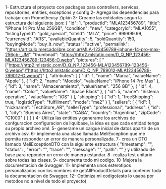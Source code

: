 1- Estructura el proyecto con packages para controllers, services, repositories, entities, exceptions y config
2- Agrega las dependencias para trabajar con  Prometheusy  Zipkin
3- Creame las entidades segun la estructura del siguiente json:
{
        "id": 1,
        "productId": "MLA123456789",
        "title": "iPhone 14 Pro Max 256GB",
        "condition": "new",
        "categoryId": "MLA1055",
        "listingTypeId": "gold_special",
        "siteId": "MLA",
        "price": 999999.99,
        "currencyId": "ARS",
        "availableQuantity": 5,
        "soldQuantity": 150,
        "buyingMode": "buy_it_now",
        "status": "active",
        "permalink": "https://articulo.mercadolibre.com.ar/MLA-123456789-iphone-14-pro-max-256gb-_JM",
        "thumbnail": "https://http2.mlstatic.com/D_Q_NP_123456-MLA123456789-123456-O.webp",
        "pictures": [
            "[\"https://http2.mlstatic.com/D_Q_NP_123456-MLA123456789-123456-O.webp\",\"https://http2.mlstatic.com/D_Q_NP_789012-MLA123456789-789012-O.webp\"]"
        ],
        "attributes": [
            {
                "id": 1,
                "name": "Marca",
                "valueName": "Apple"
            },
            {
                "id": 2,
                "name": "Modelo",
                "valueName": "iPhone 14 Pro Max"
            },
            {
                "id": 3,
                "name": "Almacenamiento",
                "valueName": "256 GB"
            },
            {
                "id": 4,
                "name": "Color",
                "valueName": "Space Black"
            },
            {
                "id": 5,
                "name": "Sistema operativo",
                "valueName": "iOS"
            }
        ],
        "shipping": [
            {
                "id": 1,
                "freeShipping": true,
                "logisticType": "fulfillment",
                "mode": "me2"
            }
        ],
        "sellers": [
            {
                "id": 1,
                "nickname": "TechStore_AR",
                "sellerType": "professional",
                "address": {
                    "id": 1,
                    "city": "Buenos Aires",
                    "state": "CABA",
                    "country": "Argentina",
                    "zipCode": "C1000"
                }
            }
        ]
    }
4- Utiliza las entities y generame los archivos de confguracion configuracion de liquibase, la idea es que cada entidad tenga su propio archivo xml.
5- generame un cargue inicial de datos apartir de un archivo csv.
6- implementa una clase llamada MeliException que me permita responder un error de manera personalizada.
7- crea un DTO llamado MeliExceptionDTO con la siguiente estructura {
    "timestamp": "",
    "status": ,
    "error": "",
    "trace": "",
    "message": "",
    "path": ""
} y utilizado de base para reponder un error de manera estandar. 
8- realiza test unitario sobre todas las clases.
9- documenta todo mi codigo.
10-Mejora la documentacion de Swagger.
11- Implementa unos esterotipos personalizados con los nombres de getAllProductDetails para contener toda la documentacion de Swagger.
12- Optimiza mi codigo(esto lo usaba por metodos no a nivel de todo el proyecto)










